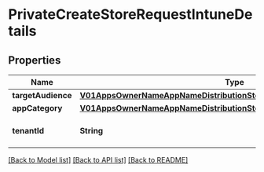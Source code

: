 # PrivateCreateStoreRequestIntuneDetails

## Properties
Name | Type | Description | Notes
------------ | ------------- | ------------- | -------------
**targetAudience** | [**V01AppsOwnerNameAppNameDistributionStoresIntuneDetails1TargetAudience**](V01AppsOwnerNameAppNameDistributionStoresIntuneDetails1TargetAudience.md) |  | [optional] 
**appCategory** | [**V01AppsOwnerNameAppNameDistributionStoresIntuneDetails1AppCategory**](V01AppsOwnerNameAppNameDistributionStoresIntuneDetails1AppCategory.md) |  | [optional] 
**tenantId** | **String** | tenant id of the intune store | [optional] 

[[Back to Model list]](../README.md#documentation-for-models) [[Back to API list]](../README.md#documentation-for-api-endpoints) [[Back to README]](../README.md)


